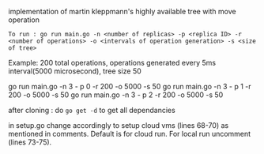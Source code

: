 implementation of martin kleppmann's highly available tree with move operation

```To run : go run main.go -n <number of replicas> -p <replica ID> -r <number of operations> -o <intervals of operation generation> -s <size of tree>```

Example: 200 total operations, operations generated every 5ms interval(5000 microsecond), tree size 50

go run main.go -n 3 - p 0 -r 200 -o 5000 -s 50
go run main.go -n 3 - p 1 -r 200 -o 5000 -s 50
go run main.go -n 3 - p 2 -r 200 -o 5000 -s 50

after cloning : do ```go get -d``` to get all dependancies

in setup.go change accordingly to setup cloud vms (lines 68-70) as mentioned in comments. Default is for cloud run.
For local run uncomment (lines 73-75).